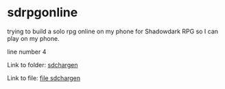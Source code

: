 # sdrpgonline
trying to build a solo rpg online on my phone for Shadowdark RPG so I can play on my phone.

line number 4

Link to folder: <a href="sdchargen/">sdchargen</a>

Link to file: <a href="sdchargen.html">file sdchargen</a>

